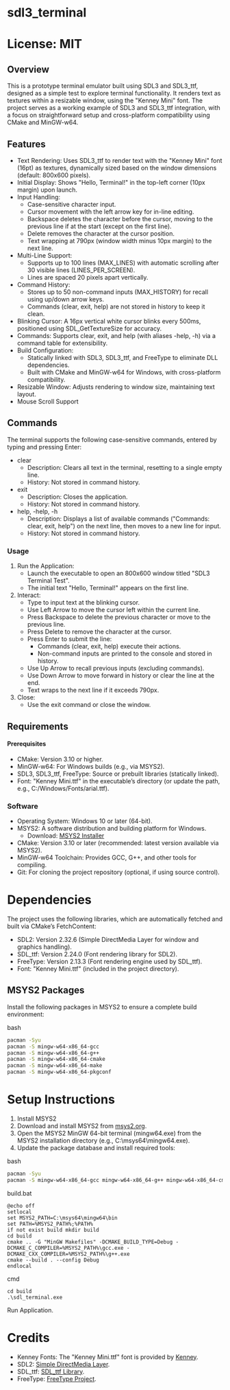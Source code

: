 # sdl3_terminal

# License: MIT

## Overview

This is a prototype terminal emulator built using SDL3 and SDL3_ttf, designed as a simple test to explore terminal functionality. It renders text as textures within a resizable window, using the "Kenney Mini" font. The project serves as a working example of SDL3 and SDL3_ttf integration, with a focus on straightforward setup and cross-platform compatibility using CMake and MinGW-w64.

## Features

- Text Rendering: Uses SDL3_ttf to render text with the "Kenney Mini" font (16pt) as textures, dynamically sized based on the window dimensions (default: 800x600 pixels).
- Initial Display: Shows "Hello, Terminal!" in the top-left corner (10px margin) upon launch.
- Input Handling:
    - Case-sensitive character input.
    - Cursor movement with the left arrow key for in-line editing.
    - Backspace deletes the character before the cursor, moving to the previous line if at the start (except on the first line).
    - Delete removes the character at the cursor position.
    - Text wrapping at 790px (window width minus 10px margin) to the next line.
- Multi-Line Support:
    - Supports up to 100 lines (MAX_LINES) with automatic scrolling after 30 visible lines (LINES_PER_SCREEN).
    - Lines are spaced 20 pixels apart vertically.
- Command History:
    - Stores up to 50 non-command inputs (MAX_HISTORY) for recall using up/down arrow keys.
    - Commands (clear, exit, help) are not stored in history to keep it clean.
- Blinking Cursor: A 16px vertical white cursor blinks every 500ms, positioned using SDL_GetTextureSize for accuracy.
- Commands: Supports clear, exit, and help (with aliases -help, -h) via a command table for extensibility.
- Build Configuration:
    - Statically linked with SDL3, SDL3_ttf, and FreeType to eliminate DLL dependencies.
    - Built with CMake and MinGW-w64 for Windows, with cross-platform compatibility.
- Resizable Window: Adjusts rendering to window size, maintaining text layout.
- Mouse Scroll Support


## Commands

The terminal supports the following case-sensitive commands, entered by typing and pressing Enter:

- clear
    - Description: Clears all text in the terminal, resetting to a single empty line.
    - History: Not stored in command history.
- exit
    - Description: Closes the application.
    - History: Not stored in command history.
- help, -help, -h
    - Description: Displays a list of available commands ("Commands: clear, exit, help") on the next line, then moves to a new line for input.
    - History: Not stored in command history.

### Usage

1. Run the Application:
    - Launch the executable to open an 800x600 window titled "SDL3 Terminal Test".
    - The initial text "Hello, Terminal!" appears on the first line.
2. Interact:
    - Type to input text at the blinking cursor.
    - Use Left Arrow to move the cursor left within the current line.
    - Press Backspace to delete the previous character or move to the previous line.
    - Press Delete to remove the character at the cursor.
    - Press Enter to submit the line:
        - Commands (clear, exit, help) execute their actions.
        - Non-command inputs are printed to the console and stored in history.
    - Use Up Arrow to recall previous inputs (excluding commands).
    - Use Down Arrow to move forward in history or clear the line at the end.
    - Text wraps to the next line if it exceeds 790px.
3. Close:
    - Use the exit command or close the window.


## Requirements

#### Prerequisites
- CMake: Version 3.10 or higher.
- MinGW-w64: For Windows builds (e.g., via MSYS2).
- SDL3, SDL3_ttf, FreeType: Source or prebuilt libraries (statically linked).
- Font: "Kenney Mini.ttf" in the executable’s directory (or update the path, e.g., C:/Windows/Fonts/arial.ttf).

### Software
- Operating System: Windows 10 or later (64-bit).
- MSYS2: A software distribution and building platform for Windows.
    - Download: [MSYS2 Installer](https://www.msys2.org/)
- CMake: Version 3.10 or later (recommended: latest version available via MSYS2).
- MinGW-w64 Toolchain: Provides GCC, G++, and other tools for compiling.
- Git: For cloning the project repository (optional, if using source control).

# Dependencies

The project uses the following libraries, which are automatically fetched and built via CMake’s FetchContent:

- SDL2: Version 2.32.6 (Simple DirectMedia Layer for window and graphics handling).
- SDL_ttf: Version 2.24.0 (Font rendering library for SDL2).
- FreeType: Version 2.13.3 (Font rendering engine used by SDL_ttf).
- Font: "Kenney Mini.ttf" (included in the project directory).

## MSYS2 Packages

Install the following packages in MSYS2 to ensure a complete build environment:

bash
```bash
pacman -Syu
pacman -S mingw-w64-x86_64-gcc
pacman -S mingw-w64-x86_64-g++
pacman -S mingw-w64-x86_64-cmake
pacman -S mingw-w64-x86_64-make
pacman -S mingw-w64-x86_64-pkgconf
```

# Setup Instructions

1. Install MSYS2
2. Download and install MSYS2 from [msys2.org](https://www.msys2.org/).
3. Open the MSYS2 MinGW 64-bit terminal (mingw64.exe) from the MSYS2 installation directory (e.g., C:\msys64\mingw64.exe).
4. Update the package database and install required tools:

bash
```bash
pacman -Syu
pacman -S mingw-w64-x86_64-gcc mingw-w64-x86_64-g++ mingw-w64-x86_64-cmake mingw-w64-x86_64-make mingw-w64-x86_64-pkgconf
```

build.bat
```text
@echo off
setlocal
set MSYS2_PATH=C:\msys64\mingw64\bin
set PATH=%MSYS2_PATH%;%PATH%
if not exist build mkdir build
cd build
cmake .. -G "MinGW Makefiles" -DCMAKE_BUILD_TYPE=Debug -DCMAKE_C_COMPILER=%MSYS2_PATH%\gcc.exe -DCMAKE_CXX_COMPILER=%MSYS2_PATH%\g++.exe
cmake --build . --config Debug
endlocal
```

cmd
```text
cd build
.\sdl_terminal.exe
```
Run Application.

# Credits

- Kenney Fonts: The "Kenney Mini.ttf" font is provided by [Kenney](https://kenney.nl/assets/kenney-fonts).
- SDL2: [Simple DirectMedia Layer](https://www.libsdl.org/).
- SDL_ttf: [SDL_ttf Library](https://github.com/libsdl-org/SDL_ttf).
- FreeType: [FreeType Project](https://www.freetype.org/).

